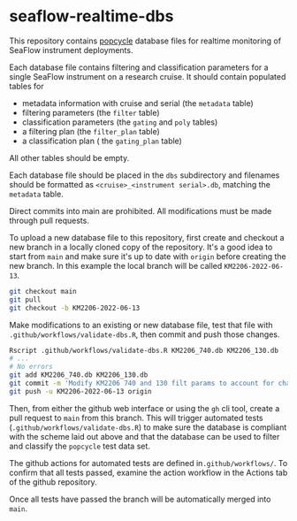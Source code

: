 # seaflow-realtime-dbs

This repository contains [popcycle](https://github.com/seaflow-uw/popcycle) database files for realtime monitoring of SeaFlow instrument deployments.

Each database file contains filtering and classification parameters for a single SeaFlow instrument on a research cruise.
It should contain populated tables for

* metadata information with cruise and serial (the `metadata` table)
* filtering parameters (the `filter` table)
* classification parameters (the `gating` and `poly` tables)
* a filtering plan (the `filter_plan` table)
* a classification plan ( the `gating_plan` table)

All other tables should be empty.

Each database file should be placed in the `dbs` subdirectory
and filenames should be formatted as `<cruise>_<instrument serial>.db`,
matching the `metadata` table.

Direct commits into main are prohibited.
All modifications must be made through pull requests.

To upload a new database file to this repository,
first create and checkout a new branch in a locally cloned copy of the repository.
It's a good idea to start from `main` and make sure it's up to date with `origin` before creating the new branch.
In this example the local branch will be called `KM2206-2022-06-13`.

```sh
git checkout main
git pull
git checkout -b KM2206-2022-06-13
```

Make modifications to an existing or new database file,
test that file with `.github/workflows/validate-dbs.R`,
then commit and push those changes.

```sh
Rscript .github/workflows/validate-dbs.R KM2206_740.db KM2206_130.db
# ...
# No errors
git add KM2206_740.db KM2206_130.db
git commit -m 'Modify KM2206 740 and 130 filt params to account for change in FSC PMT'
git push -u KM2206-2022-06-13 origin
```

Then, from either the github web interface or using the `gh` cli tool, create a pull request to `main` from this branch.
This will trigger automated tests (`.github/workflows/validate-dbs.R`) to make sure the database is compliant with the scheme laid out above
and that the database can be used to filter and classify the `popcycle` test data set.

The github actions for automated tests are defined in`.github/workflows/`.
To confirm that all tests passed, examine the action workflow in the Actions tab of the github repository.

Once all tests have passed the branch will be automatically merged into `main`.
